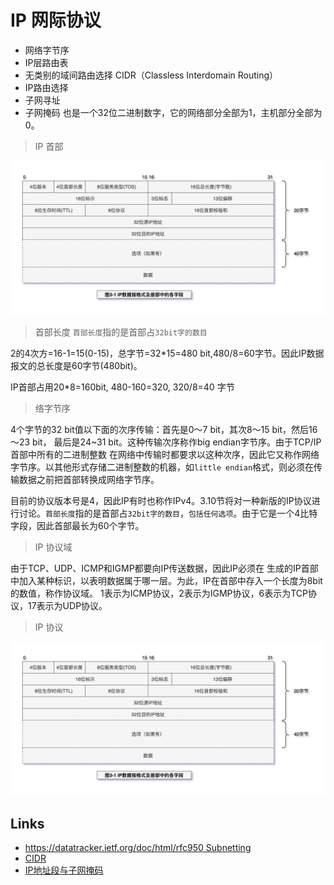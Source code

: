 # IP 网际协议

- 网络字节序
- IP层路由表
- 无类别的域间路由选择 CIDR（Classless Interdomain Routing）
- IP路由选择
- 子网寻址
- 子网掩码 也是一个32位二进制数字，它的网络部分全部为1，主机部分全部为0。

> IP 首部

![TCP-IP-3-1.png](./images/TCP-IP-3-1.png)

> 首部长度
> `首部长度`指的是首部占`32bit字的数目`

2的4次方=16-1=15(0-15)，总字节=32*15=480 bit,480/8=60字节。因此IP数据报文的总长度是60字节(480bit)。

IP首部占用20*8=160bit, 480-160=320, 320/8=40 字节

> 络字节序

4个字节的32 bit值以下面的次序传输：首先是0～7 bit，其次8～15 bit，然后16～23 bit，
最后是24~31 bit。这种传输次序称作big endian字节序。由于TCP/IP首部中所有的二进制整数
在网络中传输时都要求以这种次序，因此它又称作网络字节序。以其他形式存储二进制整数的机器，如`little endian`格式，则必须在传输数据之前把首部转换成网络字节序。

目前的协议版本号是4，因此IP有时也称作IPv4。3.10节将对一种新版的IP协议进行讨论。`首部长度`指的是首部占`32bit字的数目`，`包括任何选项`。由于它是一个4比特字段，因此首部最长为60个字节。

> IP 协议域

由于TCP、UDP、ICMP和IGMP都要向IP传送数据，因此IP必须在
生成的IP首部中加入某种标识，以表明数据属于哪一层。为此，IP在首部中存入一个长度为8bit的数值，称作协议域。
1表示为ICMP协议，2表示为IGMP协议，6表示为TCP协议，17表示为UDP协议。

> IP 协议

![TCP-IP-3-1.png](./images/TCP-IP-3-1.png)

## Links

- [https://datatracker.ietf.org/doc/html/rfc950 Subnetting](https://datatracker.ietf.org/doc/html/rfc950)
- [CIDR](https://www.cnblogs.com/way_testlife/archive/2010/10/05/1844399.html)
- [IP地址段与子网掩码](https://cloud.tencent.com/developer/article/1392116)

